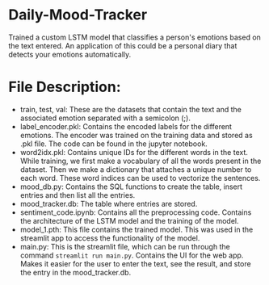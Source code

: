 # Daily-Mood-Tracker
Trained a custom LSTM model that classifies a person's emotions based on the text entered. An application of this could be a personal diary that detects your emotions automatically.

# File Description:
* train, test, val: These are the datasets that contain the text and the associated emotion separated with a semicolon (;).
* label_encoder.pkl: Contains the encoded labels for the different emotions. The encoder was trained on the training data and stored as .pkl file. The code can be found in the jupyter notebook.
* word2idx.pkl: Contains unique IDs for the different words in the text. While training, we first make a vocabulary of all the words present in the dataset. Then we make a dictionary that attaches a unique number to each word. These word indices can be used to vectorize the sentences.
* mood_db.py: Contains the SQL functions to create the table, insert entries and then list all the entries.
* mood_tracker.db: The table where entries are stored.
* sentiment_code.ipynb: Contains all the preprocessing code. Contains the architecture of the LSTM model and the training of the model.
* model_1.pth: This file contains the trained model. This was used in the streamlit app to access the functionality of the model.
* main.py: This is the streamlit file, which can be run through the command `streamlit run main.py`. Contains the UI for the web app. Makes it easier for the user to enter the text, see the result, and store the entry in the mood_tracker.db.
